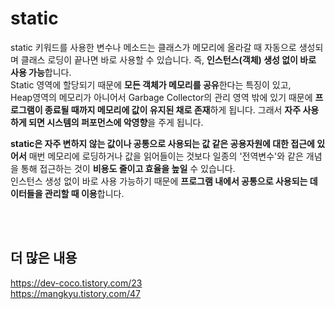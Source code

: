 # static
static 키워드를 사용한 변수나 메소드는 클래스가 메모리에 올라갈 때 자동으로 생성되며 클래스 로딩이 끝나면 바로 사용할 수 있습니다. 즉, **인스턴스(객체) 생성 없이 바로 사용 가능**합니다.  
Static 영역에 할당되기 때문에 **모든 객체가 메모리를 공유**한다는 특징이 있고,  
Heap영역의 메모리가 아니어서 Garbage Collector의 관리 영역 밖에 있기 때문에 **프로그램이 종료될 때까지 메모리에 값이 유지된 채로 존재**하게 됩니다. 그래서 **자주 사용하게 되면 시스템의 퍼포먼스에 악영향**을 주게 됩니다.  

**static은 자주 변하지 않는 값이나 공통으로 사용되는 값 같은 공용자원에 대한 접근에 있어서** 매번 메모리에 로딩하거나 값을 읽어들이는 것보다 일종의 '전역변수'와 같은 개념을 통해 접근하는 것이 **비용도 줄이고 효율을 높일** 수 있습니다.  
인스턴스 생성 없이 바로 사용 가능하기 때문에 **프로그램 내에서 공통으로 사용되는 데이터들을 관리할 때 이용**합니다.  

<br>
<br>

## 더 많은 내용
https://dev-coco.tistory.com/23  
https://mangkyu.tistory.com/47
